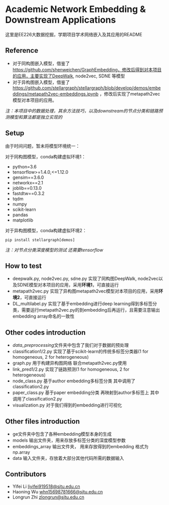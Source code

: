 # Academic Network Embedding & Downstream Applications

这里是EE226大数据挖掘，学期项目学术网络嵌入及其应用的README

## Reference

- 对于同构图嵌入模型，借鉴了 https://github.com/shenweichen/GraphEmbedding，修改后得到对本项目的应用，主要实现了DeepWalk, node2vec, SDNE 等模型
- 对于异构图嵌入模型，借鉴了 https://github.com/stellargraph/stellargraph/blob/develop/demos/embeddings/metapath2vec-embeddings.ipynb ，修改后实现了metapath2vec模型对本项目的应用。

*注：本项目中的数据处理，其余方法技巧，以及downstream的节点分类和链路预测模型和算法都是独立实现的*

## Setup

由于时间问题，暂未将模型环境统一：

对于同构图模型，conda构建虚拟环境1：

- python=3.6
- tensorflow>=1.4.0,<=1.12.0
- gensim==3.6.0
- networkx==2.1
- joblib==0.13.0
- fastdtw==0.3.2
- tqdm
- numpy
- scikit-learn
- pandas
- matplotlib

对于异构图模型，conda构建虚拟环境2：

```
pip install stellargraph[demos]
```

*注：对节点分类深度模型的测试 还需要tensorflow*

## How to test

- deepwalk.py, node2vec.py, sdne.py 实现了同构图DeepWalk, node2vec以及SDNE模型对本项目的应用，采用**环境1**，可直接运行
- metapath2vec.py 实现了异构图metapath2vec模型对本项目的应用，采用**环境2**，可直接运行
- DL_multilabel.py 实现了基于embedding进行deep learning得到多标签分类，需要运行metapath2vec.py的到embedding后再运行，且需要注意输出embedding array命名的一致性

## Other codes introduction

- *data_preprocessing*文件夹中包含了我们对于数据的预处理
- classification1/2.py 实现了基于scikit-learn的传统多标签分类器(1 for homogeneous, 2 for heterogeneous)
- graph.py 用于构建异构图网络 联合metapath2vec.py使用
- link_pred1/2.py 实现了链路预测(1 for homogeneous, 2 for heterogeneous)
- node_class.py 基于author embedding多标签分类 其中调用了classification2.py
- paper_class.py 基于paper embedding分类 再映射到author多标签上 其中调用了classification2.py
- visualization.py 对于我们得到的embedding进行可视化

## Other files introduction

- ge文件夹中包含了各种embedding模型本身的生成
- models 输出文件夹，用来存放多标签分类的深度模型参数
- embeddings_array 输出文件夹， 用来存放得到的embedding 格式为np.array
- data 输入文件夹，存放着大部分其他代码所需的数据输入

## Contributors

- Yifei Li [liyifei919518@sjtu.edu.cn](mailto:liyifei919518@sjtu.edu.cn)
- Haoning Wu [whn15698781666@sjtu.edu.cn](mailto:whn15698781666@sjtu.edu.cn)
- Longrun Zhi [zlongrun@sjtu.edu.cn](mailto:zlongrun@sjtu.edu.cn)